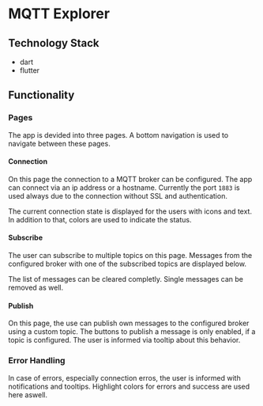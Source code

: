 # MQTT Explorer

## Technology Stack
- dart
- flutter

## Functionality

### Pages
The app is devided into three pages. A bottom navigation is used to navigate between these pages.

#### Connection
On this page the connection to a MQTT broker can be configured. The app can connect via an ip address or a hostname.
Currently the port `1883` is used always due to the connection without SSL and authentication.

The current connection state is displayed for the users with icons and text. In addition to that, colors are used to indicate the status.

#### Subscribe
The user can subscribe to multiple topics on this page. Messages from the configured broker with one of the subscribed topics are displayed below. 

The list of messages can be cleared completly. Single messages can be removed as well.

#### Publish
On this page, the use can publish own messages to the configured broker using a custom topic. The buttons to publish a message is only enabled, if a topic is configured. The user is informed via tooltip about this behavior.

### Error Handling
In case of errors, especially connection erros, the user is informed with notifications and tooltips. Highlight colors for errors and success are used here aswell.

